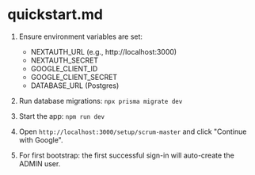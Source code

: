 # quickstart.md

1. Ensure environment variables are set:
   - NEXTAUTH_URL (e.g., http://localhost:3000)
   - NEXTAUTH_SECRET
   - GOOGLE_CLIENT_ID
   - GOOGLE_CLIENT_SECRET
   - DATABASE_URL (Postgres)

2. Run database migrations: `npx prisma migrate dev`
3. Start the app: `npm run dev`
4. Open `http://localhost:3000/setup/scrum-master` and click "Continue with Google".
5. For first bootstrap: the first successful sign-in will auto-create the ADMIN user.

